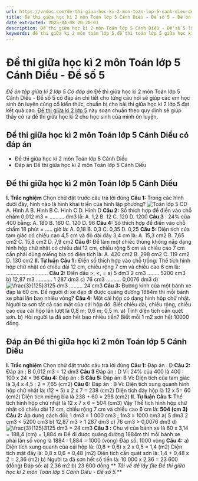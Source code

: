 ```yaml
---
url: https://vndoc.com/de-thi-giua-hoc-ki-2-mon-toan-lop-5-canh-dieu-de-so-5-337651
title: Đề thi giữa học kì 2 môn Toán lớp 5 Cánh Diều - Đề số 5 - Đề ôn tập giữa kì 2 lớp 5 Có đáp án - VnDoc.com
date_extracted: 2025-04-08 20:20:01
description: Đề thi giữa học kì 2 môn Toán lớp 5 Cánh Diều - Đề số 5 là tài liệu tham khảo bao gồm đáp án chi tiết giúp các em học sinh ôn tập, ôn thi hiệu quả cho bài thi giữa học kì 2 lớp 5 đạt kết quả cao.
keywords: đề thi giữa kì 2 môn toán lớp 5,đề thi toán lớp 5 giữa học kì 2,đề thi giữa kì 2 lớp 5 môn toán,đề thi giữa kì 2 toán 5,Đề thi giữa học kì 2 môn toán lớp 5,Đề kiểm tra học kì 2 lớp 5,đề thi giữa học kì 2 lớp 5,ôn thi giữa học kì 2 môn toán lớp 5,đề thi học kì 2 lớp 5,đề thi học kì 2 lớp 5 môn toán,Đề thi giữa học kì 2 lớp 5 môn Toán có đáp án,đề kiểm tra giữa kì 2 lớp 5,Đề thi giữa học kì 2 môn Toán lớp 5 Cánh Diều,Đề thi giữa kì 2 Toán 5 Cánh Diều
---
```


# Đề thi giữa học kì 2 môn Toán lớp 5 Cánh Diều - Đề số 5
 _Đề ôn tập giữa kì 2 lớp 5 Có đáp án_
Đề thi giữa học kì 2 môn Toán lớp 5 Cánh Diều - Đề số 5 có đáp án chi tiết cho từng câu hỏi sẽ giúp các em học sinh ôn luyện củng cố kiến thức, chuẩn bị cho bài thi giữa học kì 2 lớp 5 đạt kết quả cao. [Đề thi giữa kì 2 lớp 5](<https://vndoc.com/de-thi-giua-ki-2-lop5>) này soạn chuẩn theo quy định sẽ giúp thầy cô ra đề thi giữa học kì 2 cho học sinh của mình ôn luyện.
## Đề thi giữa học kì 2 môn Toán lớp 5 Cánh Diều có đáp án
  * Đề thi giữa học kì 2 môn Toán lớp 5 Cánh Diều
  * Đáp án Đề thi giữa học kì 2 môn Toán lớp 5 Cánh Diều

## Đề thi giữa học kì 2 môn Toán lớp 5 Cánh Diều
**I. Trắc nghiệm**
Chọn chữ đặt trước câu trả lời đúng
**Câu 1:** Trong các hình dưới đây, hình nào là hình khai triển của hình lập phương?
![Toán lớp 5 CD](https://i.vdoc.vn/data/image/2025/03/04/toan-5-cd-11.png)
A. Hình A
B. Hình B
C. Hình C
D. Hình D
**Câu 2:** Số thích hợp để điền vào chỗ chấm 0,012 m3 = .......... dm3 là:
A. 1,2
B. 12
C. 120
D. 1200
**Câu 3** : 24% của 400 bằng:
A. 180
B. 160
C. 120
D. 96
**Câu 4:** Số thích hợp để điền vào chỗ chấm 18 phút = ..... giờ là:
A. 0,18
B. 0,3
C. 0,35
D. 0,25
**Câu 5:** Diện tích của tam giác có chiều cao 4,5 cm và độ dài đáy 3,4 cm là:
A. 15,3 cm2
B. 7,65 cm2
C. 15,8 cm2
D. 7,9 cm2
**Câu 6:** Để làm một chiếc thùng không nắp dạng hình hộp chữ nhật có chiều dài 12 cm, chiều rộng 5 cm và chiều cao 7 cm cần phải dùng miếng bìa có diện tích là:
A. 420 cm2
B. 298 cm2
C. 119 cm2
D. 130 cm2
**II. Tự luận**
**Câu 1 :** Điền số thích hợp vào chỗ trống:
Thể tích hình hộp chữ nhật có chiều dài 12 cm, chiều rộng 7 cm và chiều cao 6 cm là:
............................
**Câu 2:** Điền dấu >, <, =
a\) 5 dm3 2 cm3 ........ 5200 cm3
b\) 12,87 m3 ........... 1 287 dm3
c\) 76 cm3 .......... 0,0076 dm3
d\) ![\\frac{3}{125}](https://i.vdoc.vn/data/image/blank.png)3125 dm3 ......... 24 cm3
**Câu 3:** Đường kính của một bánh xe đạp là 60 cm. Để người đi xe đạp đi được quãng đường 1884m thì mỗi bánh xe phải lăn bao nhiêu vòng?
**Câu 4:** Một cái hộp có dạng hình hộp chữ nhật. Người ta sơn tất cả các mặt của cái hộp đó. Biết chiều dài, chiều rộng, chiều cao của cái hộp lần lượt là 0,8 m; 0,6 m; 0,5 m.
a\) Tính diện tích cần quét sơn.
b\) Hỏi người ta đã sơn hết bao nhiêu tiền? Biết mỗi 1 m2 sơn hết 10000 đồng.
## Đáp án Đề thi giữa học kì 2 môn Toán lớp 5 Cánh Diều
**I. Trắc nghiệm**
Chọn chữ đặt trước câu trả lời đúng
**Câu 1:**
Đáp án : D
**Câu 2:**
Đáp án : B
0,012 m3 = 12 dm3
**Câu 3**
Đáp án : D
Vì:
24% của 400 là 400 : 100 x 24 = 96
**Câu 4:**
Đáp án : B
**Câu 5:**
Đáp án: B
Vì:
Diện tích của tam giác là 3,4 x 4,5 : 2 = 7,65 \(cm2\)
**Câu 6:**
Đáp án : B
Vì:
Diện tích xung quanh hình hộp chữ nhật là: \(12 + 5\) x 2 x 7 = 238 \(cm2\)
Diện tích đáy hộp là 12 x 5= 60 \(cm2\)
Diện tích miếng bìa là 238 + 60 = 298 \(cm2\)
**II. Tự luận**
**Câu 1:**
Thể tích hình hộp chữ nhật là 12 x 7 x 6 = 504 \(cm3\)
Vậy Thể tích hình hộp chữ nhật có chiều dài 12 cm, chiều rộng 7 cm và chiều cao 6 cm là: **504 \(cm 3\)**
**Câu 2:**
Áp dụng cách đổi: 1 dm3 = 1 000 cm3 ; 1m3 = 1000 cm3
a\) 5 dm3 2 cm3 < 5200 cm3
b\) 12,87 m3 > 1 287 dm3
c\) 76 cm3 > 0,0076 dm3
d\) ![\\frac{3}{125}](https://i.vdoc.vn/data/image/blank.png)3125 dm3 = 24 cm3
**Câu 3 :**
Chu vi của bánh xe là
60 x 3,14 = 188,4 \(cm\) = 1,884 m
Để đi được quãng đường 1884m thì mỗi bánh xe phải lăn số vòng là
1884 : 1,884 = 1000 \(vòng\)
Đáp số: 1000 vòng
**Câu 4:**
a\) Diện tích xung quanh của cái hộp là:
\(0,8 + 0,6\) x 2 x 0,5 = 1,4 \(m2\)
Diện tích mặt đáy là:
0,8 x 0,6 = 0,48 \(m2\)
Diện tích cần quét sơn là:
1,4 + 0,48 x 2 = 2,36 \(m2\)
b\) Người ta đã sơn hết số tiền là:
10 000 x 2,36 = 23 600 \(đồng\)
Đáp số: a\) 2,36 m2
b\) 23 600 đồng
** _Tải về để lấy file Đề thi giữa học kì 2 môn Toán lớp 5 Cánh Diều - Đề số 5._**
